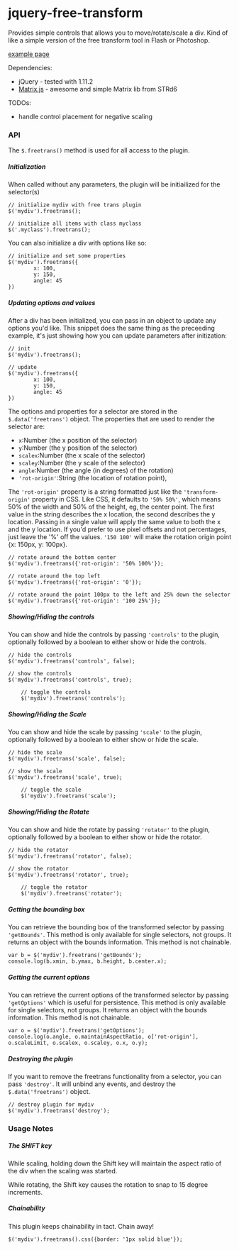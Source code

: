 jquery-free-transform
======================

Provides simple controls that allows you to move/rotate/scale a div. Kind of like a simple version of the free transform tool in Flash or Photoshop.

[example page](http://jsfiddle.net/66Bna/293/)

Dependencies:
  - jQuery - tested with 1.11.2
  - [Matrix.js](https://github.com/STRd6/matrix.js "awesome and simple Matrix lib from STRd6") - awesome and simple Matrix lib from STRd6

TODOs:
  - handle control placement for negative scaling

### API

The `$.freetrans()` method is used for all access to the plugin.

##### Initialization
When called without any parameters, the plugin will be initiailized for the selector(s)

	// initialize mydiv with free trans plugin
	$('mydiv').freetrans();

	// initialize all items with class myclass
	$('.myclass').freetrans();


You can also initialize a div with options like so:

	// initialize and set some properties
	$('mydiv').freetrans({
			x: 100,
			y: 150,
			angle: 45
	})

##### Updating options and values

After a div has been initialized, you can pass in an object to update any options you'd like. This snippet does the same thing as the preceeding example, it's just showing how you can update parameters after initization:

	// init
	$('mydiv').freetrans();

	// update
	$('mydiv').freetrans({
			x: 100,
			y: 150,
			angle: 45
	})


The options and properties for a selector are stored in the `$.data('freetrans')` object. The properties that are used to render the selector are:

- `x`:Number (the x position of the selector)
- `y`:Number (the y position of the selector)
- `scalex`:Number (the x scale of the selector)
- `scaley`:Number (the y scale of the selector)
- `angle`:Number (the angle (in degrees) of the rotation)
- `'rot-origin'`:String (the location of rotation point),

The `'rot-origin'` property is a string formatted just like the `'transform-origin'` property in CSS. Like CSS, it defaults to <code>'50% 50%'</code>, which means 50% of the width and 50% of the height, eg, the center point. The first value in the string describes the x location, the second describes the y location. Passing in a single value will apply the same value to both the x and the y location. If you'd prefer to use pixel offsets and not percentages, just leave the '%' off the values. <code>'150 100'</code> will make the rotation origin point {x: 150px, y: 100px}.

	// rotate around the bottom center
	$('mydiv').freetrans({'rot-origin': '50% 100%'});

	// rotate around the top left
	$('mydiv').freetrans({'rot-origin': '0'});

	// rotate around the point 100px to the left and 25% down the selector
	$('mydiv').freetrans({'rot-origin': '100 25%'});


##### Showing/Hiding the controls

You can show and hide the controls by passing `'controls'` to the plugin, optionally followed by a boolean to either show or hide the controls.

	// hide the controls
	$('mydiv').freetrans('controls', false);

	// show the controls
	$('mydiv').freetrans('controls', true);

        // toggle the controls
        $('mydiv').freetrans('controls');



##### Showing/Hiding the Scale

You can show and hide the scale by passing `'scale'` to the plugin, optionally followed by a boolean to either show or hide the scale.

	// hide the scale
	$('mydiv').freetrans('scale', false);

	// show the scale
	$('mydiv').freetrans('scale', true);

        // toggle the scale
        $('mydiv').freetrans('scale');


##### Showing/Hiding the Rotate

You can show and hide the rotate by passing `'rotator'` to the plugin, optionally followed by a boolean to either show or hide the rotator.

	// hide the rotator
	$('mydiv').freetrans('rotator', false);

	// show the rotator
	$('mydiv').freetrans('rotator', true);

        // toggle the rotator
        $('mydiv').freetrans('rotator');



##### Getting the bounding box

You can retrieve the bounding box of the transformed selector by passing `'getBounds'`. This method is only available for single selectors, not groups. It returns an object with the bounds information. This method is not chainable.

	var b = $('mydiv').freetrans('getBounds');
	console.log(b.xmin, b.ymax, b.height, b.center.x);

##### Getting the current options

You can retrieve the current options of the transformed selector by passing
`'getOptions'` which is useful for persistence. This method is only available for single selectors, not groups. It returns an object with the bounds information. This method is not chainable.

	var o = $('mydiv').freetrans('getOptions');
	console.log(o.angle, o.maintainAspectRatio, o['rot-origin'], o.scaleLimit, o.scalex, o.scaley, o.x, o.y);

##### Destroying the plugin
If you want to remove the freetrans functionality from a selector, you can pass `'destroy'`. It will unbind any events, and destroy the `$.data('freetrans')` object.

	// destroy plugin for mydiv
	$('mydiv').freetrans('destroy');

### Usage Notes

##### The SHIFT key

While scaling, holding down the Shift key will maintain the aspect ratio of the div when the scaling was started.

While rotating, the Shift key causes the rotation to snap to 15 degree increments.

##### Chainability

This plugin keeps chainability in tact. Chain away!

	$('mydiv').freetrans().css({border: '1px solid blue'});
